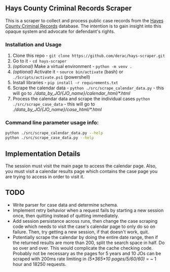 ## Hays County Criminal Records Scraper

This is a scraper to collect and process public case records from the [Hayes County Criminal Records](http://public.co.hays.tx.us/) database. The intention is to gain insight into this opaque system and advocate for defendant's rights.

### Installation and Usage

1. Clone this repo - `git clone https://github.com/derac/hays-scraper.git`
1. Go to it - `cd hays-scraper`
1. _(optional)_ Make a virtual environment - `python -m venv .`
1. _(optional)_ Activate it - `source bin/activate` (bash) or `./Scripts/activate.ps1` (powershell)
1. Install libraries - `pip install -r requirements.txt`
1. Scrape the calendar data - `python ./src/scrape_calendar_data.py` - this will go to _./data_by_JO/{JO_name}/calendar_html/\*.html_
1. Process the calendar data and scrape the individual cases `python ./src/scrape_case_data` - this will go to _./data_by_JO/{JO_name}/case_html/\*.html_

### Command line parameter usage info:

```bash
python ./src/scrape_calendar_data.py --help
python ./src/scrape_case_data.py --help
```

## Implementation Details

The session must visit the main page to access the calendar page. Also, you must visit a calendar results page which contains the case page you are trying to access in order to visit it.

## TODO

- Write parser for case data and determine schema.
- Implement retry behavior when a request fails by starting a new session once, then quitting instead of quitting immediately.
- Add session persistance across runs, then change the case scraping code which needs to visit the case's calendar page to only do so on failure. Then, try getting a new session, if that doesn't work, quit.
- Potentially scrape the calendar by doing the entire date range, then if the returned results are more than 200, split the search space in half. Do so over and over. This would complicate the cache checking code. Probably not be necessary as the pages for 5 years and 10 JOs can be scraped with 200ms rate limiting in _(5\*365\*10 pages/5/60/60)_ = ~ 1 hour and 18250 requests.
